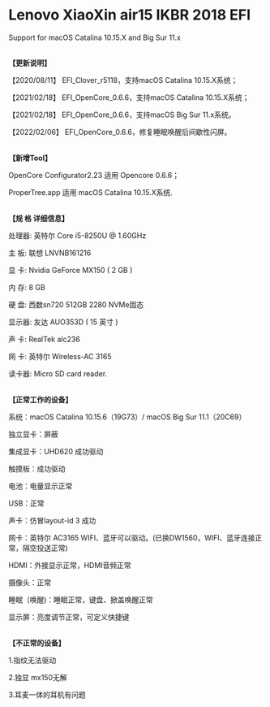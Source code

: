 # Lenovo XiaoXin air15 IKBR 2018 EFI

</b>Support for macOS Catalina 10.15.X and Big Sur 11.x

</br><b>【更新说明】</b>

【2020/08/11】 EFI_Clover_r5118，支持macOS Catalina 10.15.X系统；

【2021/02/18】 EFI_OpenCore_0.6.6，支持macOS Catalina 10.15.X系统；

【2021/02/18】 EFI_OpenCore_0.6.6，支持macOS Big Sur 11.x系统。

【2022/02/06】 EFI_OpenCore_0.6.6，修复睡眠唤醒后间歇性闪屏。

</br><b>【新增Tool】</b>

OpenCore Configurator2.23 适用 Opencore 0.6.6；

ProperTree.app 适用 macOS Catalina 10.15.X系统.

</br><b>【规  格  详细信息】</b></br>

处理器:  英特尔 Core i5-8250U @ 1.60GHz

主  板:  联想 LNVNB161216

显  卡:  Nvidia GeForce MX150 ( 2 GB )

内  存:  8 GB

硬  盘:  西数sn720 512GB 2280 NVMe固态

显示器:  友达 AUO353D ( 15 英寸 )

声  卡:  RealTek alc236

网  卡:  英特尔 Wireless-AC 3165

读卡器:  Micro SD card reader. 
  


</br><b>【正常工作的设备】</b></br>

系统：macOS Catalina 10.15.6（19G73）/ macOS Big Sur 11.1（20C69）

独立显卡：屏蔽

集成显卡：UHD620 成功驱动

触摸板：成功驱动

电池：电量显示正常

USB：正常

声卡：仿冒layout-id 3 成功

网卡：英特尔 AC3165 WIFI、蓝牙可以驱动。(已换DW1560，WIFI、蓝牙连接正常，隔空投送正常)

HDMI：外接显示正常，HDMI音频正常

摄像头：正常

睡眠（唤醒)：睡眠正常，键盘、掀盖唤醒正常

显示屏：亮度调节正常，可定义快捷键  
  
  
  
</br><b>【不正常的设备】</b></br>

1.指纹无法驱动

2.独显 mx150无解

3.耳麦一体的耳机有问题
